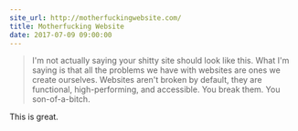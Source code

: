 ```yaml
---
site_url: http://motherfuckingwebsite.com/
title: Motherfucking Website
date: 2017-07-09 09:00:00
---
```

> I'm not actually saying your shitty site should look like this. What I'm saying is that all the problems we have with websites are ones we create ourselves. Websites aren't broken by default, they are functional, high-performing, and accessible. You break them. You son-of-a-bitch.

This is great.
